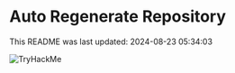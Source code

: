# Auto Regenerate Repository

This README was last updated: 2024-08-23 05:34:03

 ![TryHackMe](https://tryhackme.com/badge/533634)